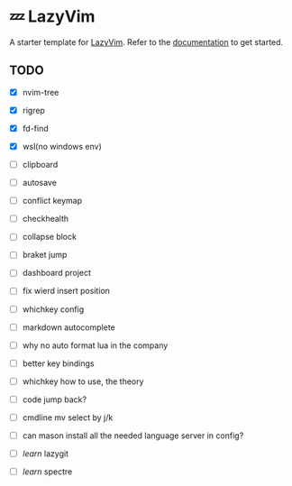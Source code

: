 # 💤 LazyVim

A starter template for [LazyVim](https://github.com/LazyVim/LazyVim).
Refer to the [documentation](https://lazyvim.github.io/installation) to get started.

## TODO
- [x] nvim-tree
- [x] rigrep
- [x] fd-find
- [x] wsl(no windows env)
- [ ] clipboard
- [ ] autosave
- [ ] conflict keymap
- [ ] checkhealth
- [ ] collapse block
- [ ] braket jump
- [ ] dashboard project
- [ ] fix wierd insert position
- [ ] whichkey config

- [ ] markdown autocomplete
- [ ] why no auto format lua in the company
- [ ] better key bindings
- [ ] whichkey how to use, the theory
- [ ] code jump back?
- [ ] cmdline mv select by j/k
- [ ] can mason install all the needed language server in config?
- [ ] *learn* lazygit
- [ ] *learn* spectre
